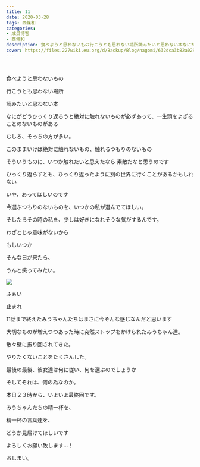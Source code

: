 ```yaml
---
title: 11
date: 2020-03-28
tags: 西條和
categories: 
- 成员博客
- 西條和
description: 食べようと思わないもの行こうとも思わない場所読みたいと思わない本なにがどうひっくり返ろうと絶...
cover: https://files.227wiki.eu.org/d/Backup/Blog/nagomi/632dca3b82a0298f6c031e46b2008.jpg 
---
```


        ﻿













食べようと思わないもの








行こうとも思わない場所








読みたいと思わない本



















なにがどうひっくり返ろうと絶対に触れないものが必ずあって、一生頭をよぎることのないものがある










むしろ、そっちの方が多い。
















このままいけば絶対に触れないもの、触れるつもりのないもの








そういうものに、いつか触れたいと思えたなら
素敵だなと思うのです















ひっくり返らずとも、ひっくり返ったように別の世界に行くことがあるかもしれない




いや、あってほしいのです


















今選ぶつもりのないものを、いつかの私が選んでてほしい。













そしたらその時の私を、少しは好きになれそうな気がするんです。








わざとじゃ意味がないから








もしいつか





そんな日が来たら、























うんと笑ってみたい。




















![](https://files.227wiki.eu.org/d/Backup/Blog/nagomi/632dca3b82a0298f6c031e46b2008.jpg)






ふぁい












止まれ











11話まで終えたみうちゃんたちはまさに今そんな感じなんだと思います











大切なものが増えつつあった時に突然ストップをかけられたみうちゃん達。















散々壁に振り回されてきた。



やりたくないことをたくさんした。







最後の最後、彼女達は何に従い、何を選ぶのでしょうか









そしてそれは、何の為なのか。








本日２３時から、いよいよ最終回です。










みうちゃんたちの精一杯を、


精一杯の言葉達を、









どうか見届けてほしいです














よろしくお願い致します…！


















おしまい。



